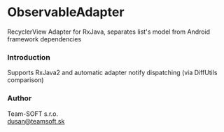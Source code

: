 # ObservableAdapter
RecyclerView Adapter for RxJava, separates list's model from Android framework dependencies

### Introduction
Supports RxJava2 and automatic adapter notify dispatching (via DiffUtils comparison)

### Author
Team-SOFT s.r.o.<br/>
[dusan@teamsoft.sk](mailto:dusan@teamsoft.sk)
